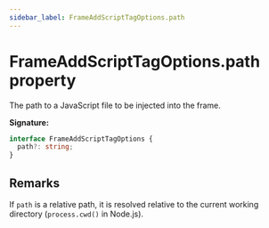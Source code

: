 ```yaml
---
sidebar_label: FrameAddScriptTagOptions.path
---
```


# FrameAddScriptTagOptions.path property

The path to a JavaScript file to be injected into the frame.

**Signature:**

```typescript
interface FrameAddScriptTagOptions {
  path?: string;
}
```

## Remarks

If `path` is a relative path, it is resolved relative to the current working directory (`process.cwd()` in Node.js).
